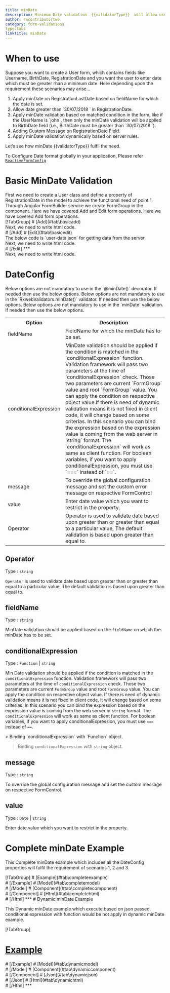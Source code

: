 ```yaml
---
title: minDate  
description: Minimum Date validation  {{validatorType}}  will allow user to enter date greater the minimum date value parameter.
author: rxcontributortwo
category: form-validations
type:tabs
linktitle: minDate
---
```

# When to use
Suppose you want to create a User form, which contains fields like Username, BirthDate, RegistrationDate and you want the user to enter date which must be greater rhan a minimum date. Here depending upon the requirement these scenarios may arise...
<ol class='showHideElement'>
  <li>Apply minDate on RegistrationLastDate  based on fieldName for which the date is set.</li> 
	<li>Allow date greater than `30/07/2018 ` in RegistrationDate.</li>
	<li>Apply minDate validation based on matched condition in the form, like if the UserName is `john`, then only the minDate validation will be  applied to BirthDate field (i.e., BirthDate must be greater than `30/07/2018 `).</li>
	<li>Adding Custom Message on RegistrationDate Field.</li>
	<data-scope scope="['decorator','validator']">
	<li>Apply minDate validation dynamically based on server rules.</li>
	</data-scope>
</ol>
Let’s see how minDate {{validatorType}} fulfil the need.

To Configure Date format globally in your application, Please refer <a href="/api/reactive-form-config">`ReactiveFormConfig`</a>

# Basic MinDate Validation
<data-scope scope="['decorator','template-driven-directives','template-driven-decorators']">
First we need to create a User class and define a property of RegistrationDate in the model to achieve the functional need of point 1.
<div component="app-code" key="minDate-add-model"></div> 
</data-scope>
Through Angular FormBuilder service we create FormGroup in the component.
<data-scope scope="['decorator']">
Here we have covered Add and Edit form operations. 
</data-scope>

<data-scope scope="['validator','template-driven-directives','template-driven-decorators']">
Here we have covered Add form operations. 
</data-scope>

<data-scope scope="['decorator']">
<div component="app-tabs" key="basic-operations"></div>
[!TabGroup]
# [Add](#tab\basicadd)
<div component="app-code" key="minDate-add-component"></div> 
Next, we need to write html code.
<div component="app-code" key="minDate-add-html"></div> 
<div component="app-example-runner" ref-component="app-minDate-add"></div>
# [/Add]
# [Edit](#tab\basicedit)
<div component="app-code" key="minDate-edit-component"></div>
The below code is `user-data.json` for getting data from the server 
<div component="app-code" key="minDate-edit-json"></div> 
Next, we need to write html code.
<div component="app-code" key="minDate-edit-html"></div> 
<div component="app-example-runner" ref-component="app-minDate-edit"></div>
# [/Edit]
***
</data-scope>

<data-scope scope="['validator','template-driven-directives','template-driven-decorators']">
<div component="app-code" key="minDate-add-component"></div> 
Next, we need to write html code.
<div component="app-code" key="minDate-add-html"></div> 
<div component="app-example-runner" ref-component="app-minDate-add"></div>
</data-scope>

# DateConfig 
<data-scope scope="['decorator']">
Below options are not mandatory to use in the `@minDate()` decorator. If needed then use the below options.
</data-scope>

<data-scope scope="['validator']">
Below options are not mandatory to use in the `RxwebValidators.minDate()` validator. If needed then use the below options.
</data-scope>

<data-scope scope="['template-driven-directives','template-driven-decorators']">
Below options are not mandatory to use in the `minDate` validation. If needed then use the below options.
</data-scope>

<table class="table table-bordered table-striped showHideElement">
<tr><th>Option</th><th>Description</th></tr>
<tr><td><a (click)='scrollTo("#fieldName")' title="fieldName">fieldName</a></td><td>FieldName for which the minDate has to be set.</td></tr>
<tr><td><a  (click)='scrollTo("#conditionalExpression")' title="conditionalExpression">conditionalExpression</a></td><td>MinDate validation should be applied if the condition is matched in the `conditionalExpression` function. Validation framework will pass two parameters at the time of `conditionalExpression` check. Those two parameters are current `FormGroup` value and root `FormGroup` value. You can apply the condition on respective object value.If there is need of dynamic validation means it is not fixed in client code, it will change based on some criterias. In this scenario you can bind the expression based on the expression value is coming from the web server in `string` format. The `conditionalExpression` will work as same as client function. For boolean variables, if you want to apply conditionalExpression, you must use `===` instead of `==`.</td></tr>
<tr><td><a  (click)='scrollTo("#message")'  title="message">message</a></td><td>To override the global configuration message and set the custom error message on respective FormControl</td></tr>
<tr><td><a (click)='scrollTo("#value")'  title="value">value</a></td><td>Enter date value which you want to restrict in the property. </td></tr>
<tr><td><a (click)='scrollTo("#operator")' title="operator">Operator</a></td><td>Operator is used to validate date based upon greater than or greater than equal to a particular value, The default validation is based upon greater than equal to.</td></tr>
</table>

## Operator
Type :  `string` 

`Operator` is used to validate date based upon greater than or greater than equal to a particular value, The default validation is based upon greater than equal to.

<div component="app-code" key="minDate-operatorExample-model"></div> 
<div component="app-example-runner" ref-component="app-minDate-operator" title="minDate {{validatorType}} with operator" key="operator"></div>

## fieldName
Type :  `string` 

MinDate validation should be applied based on the `fieldName` on which the minDate has to be set.

<div component="app-code" key="minDate-fieldNameExample-model"></div> 
<div component="app-example-runner" ref-component="app-minDate-fieldName" title="minDate {{validatorType}} with fieldName" key="fieldName"></div>

## conditionalExpression 
Type :  `Function`  |  `string` 

Min Date validation should be applied if the condition is matched in the `conditionalExpression` function. Validation framework will pass two parameters at the time of `conditionalExpression` check. Those two parameters are current `FormGroup` value and root `FormGroup` value. You can apply the condition on respective object value.
If there is need of dynamic validation means it is not fixed in client code, it will change based on some criterias. In this scenario you can bind the expression based on the expression value is coming from the web server in `string` format. The `conditionalExpression` will work as same as client function. For boolean variables, if you want to apply conditionalExpression, you must use `===` instead of `==`.

<data-scope scope="['validator','decorator']">
> Binding `conditionalExpression` with `Function` object.
<div component="app-code" key="minDate-conditionalExpressionExampleFunction-model"></div> 
</data-scope>

> Binding `conditionalExpression` with `string` object.
<div component="app-code" key="minDate-conditionalExpressionExampleString-model"></div> 

<div component="app-example-runner" ref-component="app-minDate-conditionalExpression" title="minDate {{validatorType}} with conditionalExpression" key="conditionalExpression"></div>

## message 
Type :  `string` 

To override the global configuration message and set the custom message on respective FormControl.

<div component="app-code" key="minDate-messageExample-model"></div> 
<div component="app-example-runner" ref-component="app-minDate-message" title="minDate {{validatorType}} with message" key="message"></div>

## value 
Type :  `Date` | `string`

Enter date value which you want to restrict in the property. 

<div component="app-code" key="minDate-valueExample-model"></div> 
<div component="app-example-runner" ref-component="minDate-value-value" title="minDate {{validatorType}} with value" key="value"></div>

# Complete minDate Example

This Complete minDate example which includes all the DateConfig properties will fulfil the requirement of scenarios 1, 2 and 3.

<div component="app-tabs" key="complete"></div>
[!TabGroup]
# [Example](#tab\completeexample)
<div component="app-example-runner" ref-component="app-minDate-complete"></div>
# [/Example]
<data-scope scope="['decorator','template-driven-directives','template-driven-decorators']">
# [Model](#tab\completemodel)
<div component="app-code" key="minDate-complete-model"></div> 
# [/Model]
</data-scope>
# [Component](#tab\completecomponent)
<div component="app-code" key="minDate-complete-component"></div> 
# [/Component]
# [Html](#tab\completehtml)
<div component="app-code" key="minDate-complete-html"></div> 
# [/Html]
***

<data-scope scope="['decorator','validator']">
# Dynamic minDate Example

This Dynamic minDate example which execute based on json passed. conditional expression with function would be not apply in dynamic minDate example. 

<div component="app-tabs" key="dynamic"></div>

[!TabGroup]
# [Example](#tab\dynamicexample)
<div component="app-example-runner" ref-component="app-minDate-dynamic"></div>
# [/Example]
<data-scope scope="['decorator']">
# [Model](#tab\dynamicmodel)
<div component="app-code" key="minDate-dynamic-model"></div>
# [/Model]
</data-scope>
# [Component](#tab\dynamiccomponent)
<div component="app-code" key="minDate-dynamic-component"></div>
# [/Component]
# [Json](#tab\dynamicjson)
<div component="app-code" key="minDate-dynamic-json"></div>
# [/Json]
# [Html](#tab\dynamichtml)
<div component="app-code" key="minDate-dynamic-html"></div> 
# [/Html]
***
</data-scope>

